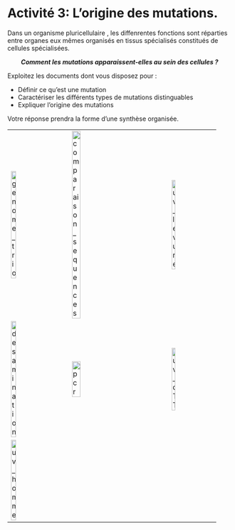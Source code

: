 # Activité 3: L’origine des mutations.

Dans un organisme pluricellulaire , les diffenrentes fonctions sont réparties entre organes eux mêmes organisés en tissus spécialisés constitués de cellules spécialisées.

***<p align=center>Comment les mutations apparaissent-elles au sein des cellules ?</p>***

Exploitez les documents dont vous disposez pour :

- Définir ce qu’est une mutation
- Caractériser les différents types de mutations distinguables
- Expliquer l’origine des mutations

Votre réponse prendra la forme d’une synthèse organisée.



<div align=center>

<table>


<tr>

<td><img src="https://ipfs.io/ipfs/QmZCaCNY4ks6xH6amHrMF6fk8FqRQbAMvBrYFPYc78C3rg" alt="genome_trio" width=30%></td>

<td><img src="https://ipfs.io/ipfs/QmdhVD7RqGzW5tbLfd8n4VhDpAB9CtT45NNAnSqwivcx96" alt="comparaison_sequences" width=30%></td> 

<td><img src="https://ipfs.io/ipfs/QmapsMygVV1ffcJdXpXno7JgtwL7Hv83k9zADRiGKgFetU" alt="uv_levure" width=30%></td> 

</tr>




<tr>

<td><img src="https://ipfs.io/ipfs/QmS9G1VLkC5oej2QVMAQDLe6FiQr8CM1ApzqbrVHGnzUcj" alt="desamination" width=30%></td>

<td><img src="https://ipfs.io/ipfs/QmU94dVKhWHjxaKdJExrkgR6QtKNZwCiZG658KwGPFhGfN" alt="pcr" width=30%></td>

<td><img src="https://ipfs.io/ipfs/QmYDJbBzmhTsHqkZvXW5Ho88ywT5t42mvdkmtHamTkDTbq" alt="uv_dTT" width=30%></td> 

</tr>



<tr>

<td><img src="https://ipfs.io/ipfs/QmbFjRwRmbTtxoCD4yfnjUZ7vMS7dbxfNfwsW4Q2qawPyX" alt="uv_homme" width=30%></td> 

<td></td> 

<td></td> 

</tr>

</table>

</div>
